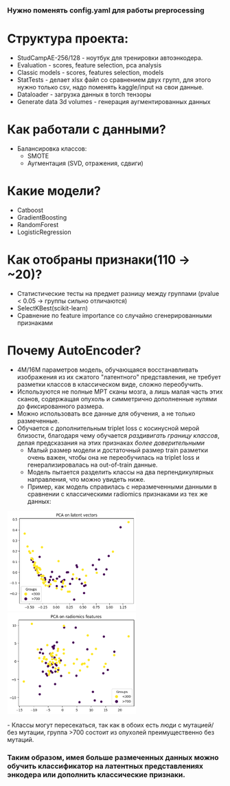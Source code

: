 ### Нужно поменять config.yaml для работы preprocessing
# Структура проекта:
 - StudCampAE-256/128 - ноутбук для тренировки автоэнкодера.
 - Evaluation - scores, feature selection, pca analysis
 - Classic models - scores, features selection, models
 - StatTests - делает xlsx файл со сравнением двух групп, для этого нужно только csv, надо поменять kaggle/input на свои данные.
 - Dataloader - загрузка данных в torch тензоры
 - Generate data 3d volumes - генерация аугментированных данных

# Как работали с данными?
- Балансировка классов:
  - SMOTE
  - Аугментация (SVD, отражения, сдвиги)
 
# Какие модели?
 - Catboost
 - GradientBoosting
 - RandomForest
 - LogisticRegression

# Как отобраны признаки(110 -> ~20)?
- Статистические тесты на предмет разницу между группами (pvalue < 0.05 -> группы сильно отличаются)
- SelectKBest(scikit-learn)
- Сравнение по feature importance со случайно сгенерированными признаками

# Почему AutoEncoder?
 - 4M/16M параметров модель, обучающаяся восстанавливать изображения из их сжатого "латентного" представления, не требует разметки классов в классическом виде, сложно переобучить.
 - Используются не полные МРТ сканы мозга, а лишь малая часть этих сканов, содержащая опухоль и симметрично дополненные нулями до фиксированного размера.
 - Можно использовать все данные для обучения, а не только размеченные.
 - Обучается с дополнительным triplet loss с косинусной мерой близости, благодаря чему обучается *раздивигать границу классов*, делая предсказания на этих признаках *более доверительными*
   - Малый размер модели и достаточный размер train разметки очень важен, чтобы она не переобучилась на triplet loss и генерализировалась на out-of-train данные.
   - Модель пытается разделить классы на два перпендикулярных направления, что можно увидеть ниже.
   - Пример, как модель справилась с неразмеченными данными в сравнении с классическими radiomics признаками из тех же данных:
<p float="right">
  <img src="/pcalatents.png" width="300" />
  <img src="/pcastandard_done_right.png" width="300" /> 
</p>
   - Классы могут пересекаться, так как в обоих есть люди с мутацией/без мутации, группа >700 состоит из опухолей преимущественно без мутаций. 
   
### Таким образом, имея больше размеченных данных можно обучить классификатор на латентных представлениях энкодера или дополнить классические признаки.
